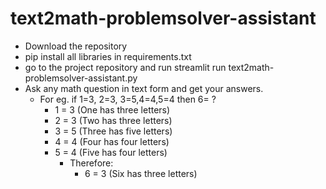 # text2math-problemsolver-assistant

- Download the repository
- pip install all libraries in requirements.txt
- go to the project repository and run streamlit run text2math-problemsolver-assistant.py
- Ask any math question in text form and get your answers.
  - For eg. if 1=3, 2=3, 3=5,4=4,5=4 then 6= ?
    - 1 = 3 (One has three letters)
    - 2 = 3 (Two has three letters)
    - 3 = 5 (Three has five letters)
    - 4 = 4 (Four has four letters)
    - 5 = 4 (Five has four letters)
      - Therefore:
        - 6 = 3 (Six has three letters) 
